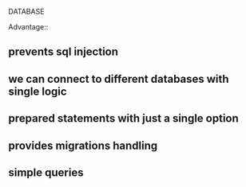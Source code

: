 DATABASE

Advantage::
## prevents sql injection
## we can connect to different databases with single logic
## prepared statements with just a single option
## provides migrations handling
## simple queries
